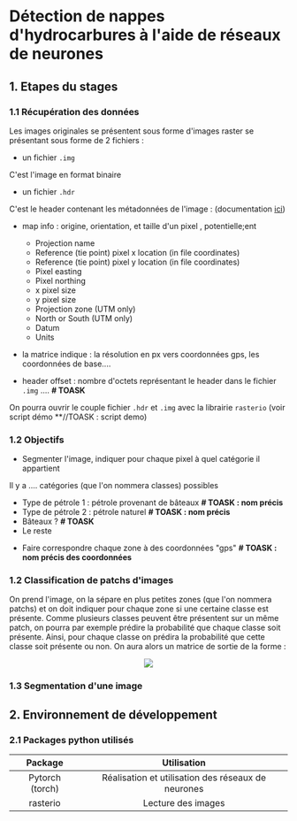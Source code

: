 # Détection de nappes d'hydrocarbures à l'aide de réseaux de neurones

## 1. Etapes du stages

### 1.1 Récupération des données

Les images originales se présentent sous forme d'images raster se présentant sous forme de 2 fichiers : 

- un fichier `.img`

C'est l'image en format binaire

- un fichier `.hdr`

C'est le header contenant les métadonnées de l'image : 
(documentation [ici](https://www.l3harrisgeospatial.com/docs/enviheaderfiles.html#:~:text=The%20ENVI%20header%20file%20contains,hdr.))
* map info : origine, orientation, et taille d'un pixel , potentielle;ent
  - Projection name
  - Reference (tie point) pixel x location (in file coordinates)
  - Reference (tie point) pixel y location (in file coordinates)
  - Pixel easting
  - Pixel northing
  - x pixel size
  - y pixel size
  - Projection zone (UTM only)
  - North or South (UTM only)
  - Datum
  - Units

* la matrice indique : la résolution en px vers coordonnées gps, les coordonnées de base....
* header offset : nombre d'octets représentant le header dans le fichier `.img`
.... **# TOASK**


On pourra ouvrir le couple fichier `.hdr` et `.img` avec la librairie `rasterio` (voir script démo **//TOASK : script demo)

### 1.2 Objectifs

- Segmenter l'image, indiquer pour chaque pixel à quel catégorie il appartient

Il y a .... catégories (que l'on nommera classes) possibles
* Type de pétrole 1 : pétrole provenant de bâteaux **# TOASK : nom précis**
* Type de pétrole 2 : pétrole naturel **# TOASK : nom précis**
* Bâteaux ? **# TOASK**
* Le reste

- Faire correspondre chaque zone à des coordonnées "gps" **# TOASK : nom précis des coordonnées**

### 1.2 Classification de patchs d'images

On prend l'image, on la sépare en plus petites zones (que l'on nommera patchs) et on doit indiquer pour chaque zone si une certaine classe est présente. Comme plusieurs classes peuvent être présentent sur un même patch, on pourra par exemple prédire la probabilité que chaque classe soit présente. Ainsi, pour chaque classe on prédira la probabilité que cette classe soit présente ou non. On aura alors un matrice de sortie de la forme :

<!-- $$
\begin{bmatrix}
           P_{\in\; classe\;1}(pixel_{1}) & \dots & P_{\in\; classe\;m}(pixel_{1}) \\
           \vdots &  \vdots & \vdots \\
           P_{\in\; classe\;1}(pixel_{n}) & \dots & P_{\in\; classe\;m}(pixel_{n})
         \end{bmatrix}
$$ --> 

<div align="center"><img style="background: transparent;" src="https://render.githubusercontent.com/render/math?math=%5Cbegin%7Bbmatrix%7D%0D%0A%20%20%20%20%20%20%20%20%20%20%20P_%7B%5Cin%5C%3B%20classe%5C%3B1%7D(pixel_%7B1%7D)%20%26%20%5Cdots%20%26%20P_%7B%5Cin%5C%3B%20classe%5C%3Bm%7D(pixel_%7B1%7D)%20%5C%5C%0D%0A%20%20%20%20%20%20%20%20%20%20%20%5Cvdots%20%26%20%20%5Cvdots%20%26%20%5Cvdots%20%5C%5C%0D%0A%20%20%20%20%20%20%20%20%20%20%20P_%7B%5Cin%5C%3B%20classe%5C%3B1%7D(pixel_%7Bn%7D)%20%26%20%5Cdots%20%26%20P_%7B%5Cin%5C%3B%20classe%5C%3Bm%7D(pixel_%7Bn%7D)%0D%0A%20%20%20%20%20%20%20%20%20%5Cend%7Bbmatrix%7D%0D"></div>

### 1.3 Segmentation d'une image 

## 2. Environnement de développement

### 2.1 Packages python utilisés

|Package|Utilisation|
|:---:|:---:|
|Pytorch (torch)|Réalisation et utilisation des réseaux de neurones|
|rasterio|Lecture des images|
